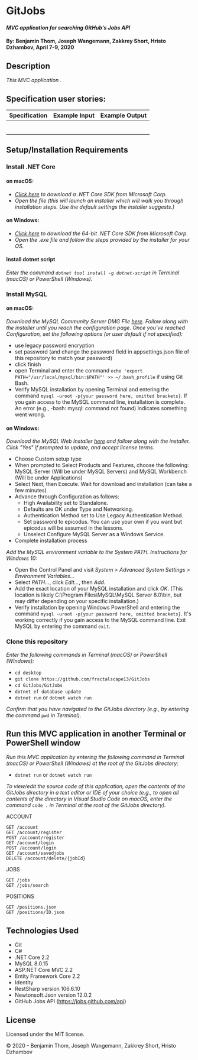 # GitJobs

#### _MVC application for searching GitHub's Jobs API_

#### By: **Benjamin Thom, Joseph Wangemann, Zakkrey Short, Hristo Dzhambov**, April 7-9, 2020

## Description

_This MVC application ._

## Specification user stories:
| Specification | Example Input | Example Output |
| ------------- |:-------------:| -------------------:|
|  |  |  |
|  |  |  |
|  |  |  |
|  |  |  |
|  |  |  |
|  |  |  |

## Setup/Installation Requirements

### Install .NET Core

#### on macOS:
* _[Click here](https://dotnet.microsoft.com/download/thank-you/dotnet-sdk-2.2.106-macos-x64-installer) to download a .NET Core SDK from Microsoft Corp._
* _Open the file (this will launch an installer which will walk you through installation steps. Use the default settings the installer suggests.)_

#### on Windows:
* _[Click here](https://dotnet.microsoft.com/download/thank-you/dotnet-sdk-2.2.203-windows-x64-installer) to download the 64-bit .NET Core SDK from Microsoft Corp._
* _Open the .exe file and follow the steps provided by the installer for your OS._

#### Install dotnet script
_Enter the command ``dotnet tool install -g dotnet-script`` in Terminal (macOS) or PowerShell (Windows)._

### Install MySQL

#### on macOS:
_Download the MySQL Community Server DMG File [here](https://dev.mysql.com/downloads/file/?id=484914). Follow along with the installer until you reach the configuration page. Once you've reached Configuration, set the following options (or user default if not specified):_
* use legacy password encryption
* set password (and change the password field in appsettings.json file of this repository to match your password)
* click finish
* open Terminal and enter the command ``echo 'export PATH="/usr/local/mysql/bin:$PATH"' >> ~/.bash_profile`` if using Git Bash.
* Verify MySQL installation by opening Terminal and entering the command ``mysql -uroot -p{your password here, omitted brackets}``. If you gain access to the MySQL command line, installation is complete. An error (e.g., -bash: mysql: command not found) indicates something went wrong.

#### on Windows:
_Download the MySQL Web Installer [here](https://dev.mysql.com/downloads/file/?id=484919) and follow along with the installer. Click "Yes" if prompted to update, and accept license terms._
* Choose Custom setup type
* When prompted to Select Products and Features, choose the following: MySQL Server (Will be under MySQL Servers) and MySQL Workbench (Will be under Applications)
* Select Next, then Execute. Wait for download and installation (can take a few minutes)
* Advance through Configuration as follows:
  - High Availability set to Standalone.
  - Defaults are OK under Type and Networking.
  - Authentication Method set to Use Legacy Authentication Method.
  - Set password to epicodus. You can use your own if you want but epicodus will be assumed in the lessons.
  - Unselect Configure MySQL Server as a Windows Service.
* Complete installation process

_Add the MySQL environment variable to the System PATH. Instructions for Windows 10:_
* Open the Control Panel and visit _System > Advanced System Settings > Environment Variables..._
* Select _PATH..._, click _Edit..._, then _Add_.
* Add the exact location of your MySQL installation and click _OK_. (This location is likely C:\Program Files\MySQL\MySQL Server 8.0\bin, but may differ depending on your specific installation.)
* Verify installation by opening Windows PowerShell and entering the command ``mysql -uroot -p{your password here, omitted brackets}``. It's working correctly if you gain access to the MySQL command line. Exit MySQL by entering the command ``exit``.

### Clone this repository

_Enter the following commands in Terminal (macOS) or PowerShell (Windows):_
* ``cd desktop``
* ``git clone https://github.com/fractalscape13/GitJobs``
* ``cd GitJobs/GitJobs``
* ``dotnet ef database update``
* ``dotnet run`` or ``dotnet watch run``


_Confirm that you have navigated to the GitJobs directory (e.g., by entering the command_ ``pwd`` _in Terminal)._

## Run this MVC application in another Terminal or PowerShell window

_Run this MVC application by entering the following command in Terminal (macOS) or PowerShell (Windows) at the root of the GitJobs directory:_
* ``dotnet run`` or ``dotnet watch run``

_To view/edit the source code of this application, open the contents of the GitJobs directory in a text editor or IDE of your choice (e.g., to open all contents of the directory in Visual Studio Code on macOS, enter the command_ ``code .`` _in Terminal at the root of the GitJobs directory)._


ACCOUNT
```
GET /account
GET /account/register
POST /account/register
GET /account/login
POST /account/login
GET /account/savedjobs
DELETE /account/delete/{jobId}
```

JOBS
```
GET /jobs
GET /jobs/search
```

POSITIONS 
```
GET /positions.json
GET /positions/ID.json
```

## Technologies Used

* Git
* C#
* .NET Core 2.2
* MySQL 8.0.15
* ASP.NET Core MVC 2.2
* Entity Framework Core 2.2
* Identity
* RestSharp version 106.6.10
* Newtonsoft.Json version 12.0.2
* GitHub Jobs API (https://jobs.github.com/api)

## License

Licensed under the MIT license.

&copy; 2020 - Benjamin Thom, Joseph Wangemann, Zakkrey Short, Hristo Dzhambov